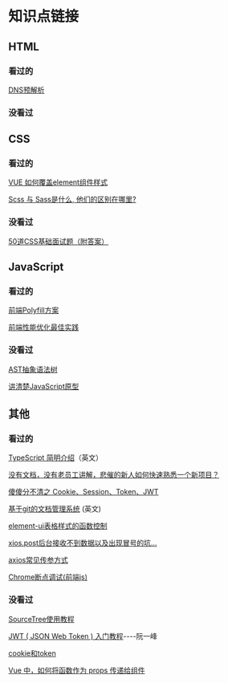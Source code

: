 # 知识点链接

## HTML

### 看过的

[DNS预解析](https://www.xuanfengge.com/dns-prefetching-analysis.html)

### 没看过



## CSS

### 看过的

[VUE 如何覆盖element组件样式](https://www.cnblogs.com/webARM/p/12443518.html)

[Scss 与 Sass是什么, 他们的区别在哪里? ](https://www.cnblogs.com/jeacy/p/9776479.html)

### 没看过

[50道CSS基础面试题（附答案）](https://segmentfault.com/a/1190000013325778)



## JavaScript

### 看过的

[前端Polyfill方案](https://zhuanlan.zhihu.com/p/27777995)

[前端性能优化最佳实践](https://csspod.com/frontend-performance-best-practices/#content-http)

### 没看过

[AST抽象语法树](https://segmentfault.com/a/1190000016231512)

[讲清楚JavaScript原型](https://juejin.im/post/6844904053651030030)



## 其他

### 看过的

[TypeScript 简明介绍](https://www.warambil.com/typescript-why-is-so-important)（英文）

[没有文档，没有老员工讲解，悲催的新人如何快速熟悉一个新项目？](https://juejin.im/entry/6844903766966157320)

[傻傻分不清之 Cookie、Session、Token、JWT](https://juejin.im/post/6844904034181070861#heading-12)

[基于git的文档管理系统](https://www.bit-101.com/blog/2020/09/git-based-wiki/) (英文)

[element-ui表格样式的函数控制](https://www.cnblogs.com/steamed-twisted-roll/p/9120924.html)

[xios.post后台接收不到数据以及出现冒号的坑...](https://blog.csdn.net/Daisy_1/article/details/98083493)

[axios常见传参方式](https://blog.csdn.net/qq_31837621/article/details/80688854)

[Chrome断点调试(前端js)](https://blog.csdn.net/zam183/article/details/89468157)

### 没看过

[SourceTree使用教程](https://www.jianshu.com/p/6b5ed581b158)

[JWT ( JSON Web Token ) 入门教程](http://www.ruanyifeng.com/blog/2018/07/json_web_token-tutorial.html)----阮一峰

[cookie和token](https://www.jianshu.com/p/ce9802589143)

[Vue 中，如何将函数作为 props 传递给组件](https://developer.51cto.com/art/202005/616298.htm)